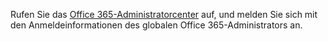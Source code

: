 Rufen Sie das [Office 365-Administratorcenter](https://portal.office.com) auf, und melden Sie sich mit den Anmeldeinformationen des globalen Office 365-Administrators an.